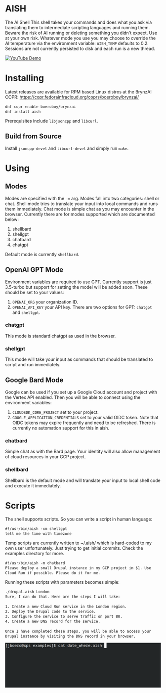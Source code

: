 # AISH
The AI Shell
This shell takes your commands and does what you ask via translating them to intermediate scripting languages and running them. Beware the risk of AI running or deleting something you didn't expect. Use at your own risk. Whatever mode you use you may choose to override the AI temperature via the environment variable: 
`AISH_TEMP` defaults to 0.2. Sessions are not currently persisted to disk and each run is a new thread.

[![YouTube Demo](https://img.youtube.com/vi/8t8u9x9FtdQ/0.jpg)](https://youtu.be/8t8u9x9FtdQ)
# Installing
Latest releases are available for RPM based Linux distros at the BrynzAI COPR: https://copr.fedorainfracloud.org/coprs/boeroboy/brynzai/ 
```
dnf copr enable boeroboy/brynzai
dnf install aish
```
Prerequisites include `libjsoncpp` and `libcurl`.
## Build from Source
Install `jsoncpp-devel` and `libcurl-devel` and simply run `make`.

# Using
## Modes
Modes are specified with the `-m` arg. Modes fall into two categories: shell or chat. Shell mode tries to translate your input into local commands and runs them immediately. Chat mode is simple chat as you may encounter in the browser. Currently there are for modes supported which are documented below:
1. shellbard
2. shellgpt
3. chatbard
4. chatgpt

Default mode is currently `shellbard`.
## OpenAI GPT Mode
Environment variables are required to use GPT. Currently support is just 3.5-turbo but support for setting the model will be added soon. These should be set to your values:
1. `OPENAI_ORG` your organization ID.
2. `OPENAI_API_KEY` your API key.
There are two options for GPT: `chatgpt` and `shellgpt`.
### chatgpt
This mode is standard chatgpt as used in the browser.
### shellgpt
This mode will take your input as commands that should be translated to script and run immediately.

## Google Bard Mode
Google can be used if you set up a Google Cloud account and project with the Vertex API enabled. Then you will be able to connect using the environment variables:
1. `CLOUDSDK_CORE_PROJECT` set to your project.
2. `GOOGLE_APPLICATION_CREDENTIALS` set to your valid OIDC token.
Note that OIDC tokens may expire frequently and need to be refreshed. There is currently no automation support for this in aish.
### chatbard
Simple chat as with the Bard page. Your identity will also allow management of cloud resources in your GCP project.
### shellbard
Shellbard is the default mode and will translate your input to local shell code and execute it immediately. 

# Scripts
The shell supports scripts. So you can write a script in human language:

```
#!/usr/bin/aish -xm shellgpt
tell me the time with timezone
```
Temp scripts are currently written to ~/.aish/ which is hard-coded to my own user unfortunately. Just trying to get initial commits.
Check the examples directory for more.
```
#!/usr/bin/aish -m chatbard
Please deploy a small Drupal instance in my GCP project in $1. Use Cloud Run if possible. Please do it for me.
```
Running these scripts with parameters becomes simple:
```
./drupal.aish London
Sure, I can do that. Here are the steps I will take:

1. Create a new Cloud Run service in the London region.
2. Deploy the Drupal code to the service.
3. Configure the service to serve traffic on port 80.
4. Create a new DNS record for the service.

Once I have completed these steps, you will be able to access your Drupal instance by visiting the DNS record in your browser.
```
![Example](examples/script.gif)

